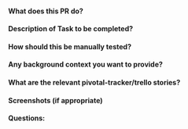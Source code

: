 #### What does this PR do?


#### Description of Task to be completed?


#### How should this be manually tested?


#### Any background context you want to provide?


#### What are the relevant pivotal-tracker/trello stories?


#### Screenshots (if appropriate)


#### Questions:
